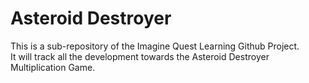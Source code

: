 # Asteroid Destroyer

This is a sub-repository of the Imagine Quest Learning Github Project.\
It will track all the development towards the Asteroid Destroyer Multiplication Game.
